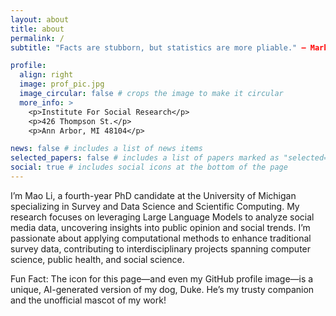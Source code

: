 ```yaml
---
layout: about
title: about
permalink: /
subtitle: "Facts are stubborn, but statistics are more pliable." — Mark Twain

profile:
  align: right
  image: prof_pic.jpg
  image_circular: false # crops the image to make it circular
  more_info: >
    <p>Institute For Social Research</p>
    <p>426 Thompson St.</p>
    <p>Ann Arbor, MI 48104</p>

news: false # includes a list of news items
selected_papers: false # includes a list of papers marked as "selected={true}"
social: true # includes social icons at the bottom of the page
---
```


I’m Mao Li, a fourth-year PhD candidate at the University of Michigan specializing in Survey and Data Science and Scientific Computing. My research focuses on leveraging Large Language Models to analyze social media data, uncovering insights into public opinion and social trends. I’m passionate about applying computational methods to enhance traditional survey data, contributing to interdisciplinary projects spanning computer science, public health, and social science.

Fun Fact: The icon for this page—and even my GitHub profile image—is a unique, AI-generated version of my dog, Duke. He’s my trusty companion and the unofficial mascot of my work!
